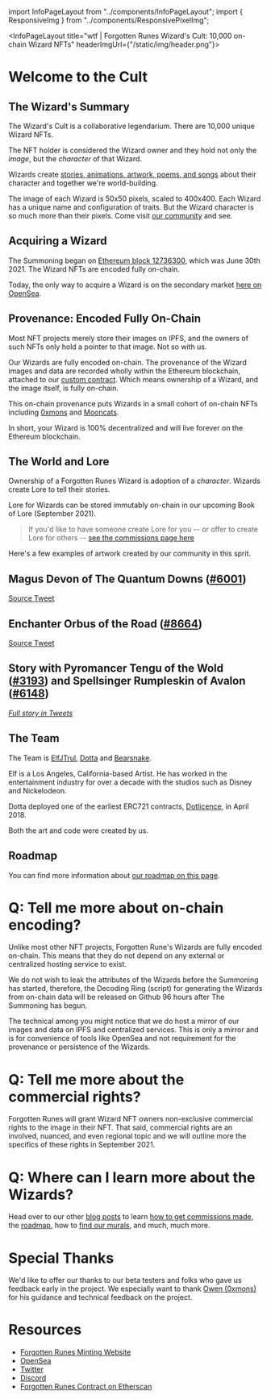 import InfoPageLayout from "../components/InfoPageLayout";
import { ResponsiveImg } from "../components/ResponsivePixelImg";

<InfoPageLayout title="wtf | Forgotten Runes Wizard's Cult: 10,000 on-chain Wizard NFTs" headerImgUrl={"/static/img/header.png"}>

# Welcome to the Cult

## The Wizard's Summary

The Wizard's Cult is a collaborative legendarium. There are 10,000 unique Wizard NFTs.

The NFT holder is considered the Wizard owner and they hold not only the _image_, but the _character_ of that Wizard.

Wizards create [stories, animations, artwork, poems, and songs](/posts/commissions) about their character and together we're world-building.

The image of each Wizard is 50x50 pixels, scaled to 400x400. Each Wizard has a unique name and configuration of traits. But the Wizard character is so much more than their pixels. Come visit [our community](https://discord.gg/forgottenrunes) and see.

## Acquiring a Wizard

The Summoning began on [Ethereum block 12736300](https://etherscan.io/block/countdown/12736300), which was June 30th 2021. The Wizard NFTs are encoded fully on-chain.

Today, the only way to acquire a Wizard is on the secondary market [here on OpenSea](https://opensea.io/collection/forgottenruneswizardscult).

## Provenance: Encoded Fully On-Chain

Most NFT projects merely store their images on IPFS, and the owners of such NFTs only hold a pointer to that image. Not so with us.

Our Wizards are fully encoded on-chain. The provenance of the Wizard images and data are recorded wholly within the Ethereum blockchain, attached to our [custom contract](https://etherscan.io/address/0x521f9c7505005cfa19a8e5786a9c3c9c9f5e6f42). Which means ownership of a Wizard, and the image itself, is fully on-chain.

This on-chain provenance puts Wizards in a small cohort of on-chain NFTs including [0xmons](https://0xmons.xyz/) and [Mooncats](https://mooncatrescue.com/).

In short, your Wizard is 100% decentralized and will live forever on the Ethereum blockchain.

## The World and Lore

<ResponsiveImg className="full-bleed" src="/static/img/map/map.png" />

Ownership of a Forgotten Runes Wizard is adoption of a _character_. Wizards create Lore to tell their stories.

Lore for Wizards can be stored immutably on-chain in our upcoming Book of Lore (September 2021).

> If you'd like to have someone create Lore for you -- or offer to create Lore for others -- [see the commissions page here](/posts/commissions)

Here's a few examples of artwork created by our community in this sprit.

## Magus Devon of The Quantum Downs ([#6001](https://opensea.io/assets/0x521f9c7505005cfa19a8e5786a9c3c9c9f5e6f42/6001))

[Source Tweet](https://twitter.com/magusdevon/status/1413215538046701574?s=21)

<ResponsiveImg className="full-bleed" src="/static/img/wtf/magus-6001.png" />

## Enchanter Orbus of the Road ([#8664](https://opensea.io/assets/0x521f9c7505005cfa19a8e5786a9c3c9c9f5e6f42/8664))

[Source Tweet](https://twitter.com/EnchanterOrbus/status/1422362480383193091)

<ResponsiveImg
  className="full-bleed"
  src="/static/img/wtf/enchanter-orbus-8664.png"
/>

## Story with Pyromancer Tengu of the Wold ([#3193](https://opensea.io/assets/0x521f9c7505005cfa19a8e5786a9c3c9c9f5e6f42/3193)) and Spellsinger Rumpleskin of Avalon ([#6148](https://opensea.io/assets/0x521f9c7505005cfa19a8e5786a9c3c9c9f5e6f42/6148))

[_Full story in Tweets_](https://twitter.com/forgottenrunes/status/1429813751922913280)

<ResponsiveImg
  className="full-bleed"
  src="/static/img/wtf/story-thread-3193-6148.png"
/>

## The Team

The Team is [ElfJTrul](https://twitter.com/ElfJTrul), [Dotta](https://twitter.com/dotta) and [Bearsnake](https://twitter.com/bearsnake).

Elf is a Los Angeles, California-based Artist. He has worked in the entertainment industry for over a decade with the studios such as Disney and Nickelodeon.

Dotta deployed one of the earliest ERC721 contracts, [Dotlicence](https://etherscan.io/address/0xb5da84cdc928765c15a8192bf3c6649e7802772b), in April 2018.

Both the art and code were created by us.

## Roadmap

You can find more information about [our roadmap on this page](/roadmap).

# Q: Tell me more about on-chain encoding?

Unlike most other NFT projects, Forgotten Rune's Wizards are fully encoded on-chain. This means that they do not depend on any external or centralized hosting service to exist.

We do not wish to leak the attributes of the Wizards before the Summoning has started, therefore, the Decoding Ring (script) for generating the Wizards from on-chain data will be released on Github 96 hours after The Summoning has begun.

The technical among you might notice that we do host a mirror of our images and data on IPFS and centralized services. This is only a mirror and is for convenience of tools like OpenSea and not requirement for the provenance or persistence of the Wizards.

# Q: Tell me more about the commercial rights?

Forgotten Runes will grant Wizard NFT owners non-exclusive commercial rights to the image in their NFT. That said, commercial rights are an involved, nuanced, and even regional topic and we will outline more the specifics of these rights in September 2021.

# Q: Where can I learn more about the Wizards?

Head over to our other [blog posts](/posts) to learn [how to get commissions made](/posts/commissions), the [roadmap](/posts/roadmap), how to [find our murals](/posts/murals), and much, much more.

# Special Thanks

We'd like to offer our thanks to our beta testers and folks who gave us feedback early in the project. We especially want to thank [Owen (0xmons)](https://twitter.com/0xmons) for his guidance and technical feedback on the project.

# Resources

- [Forgotten Runes Minting Website](https://forgottenrunes.com)
- [OpenSea](https://opensea.io/collection/forgottenruneswizardscult)
- [Twitter](https://twitter.com/forgottenrunes)
- [Discord](https://discord.com/invite/F7WbxwJuZC)
- [Forgotten Runes Contract on Etherscan](https://etherscan.io/address/0x521f9c7505005cfa19a8e5786a9c3c9c9f5e6f42)

</InfoPageLayout>
